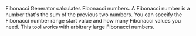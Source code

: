 Fibonacci Generator calculates Fibonacci numbers.
A Fibonacci number is a number that's the sum of the previous two numbers.
You can specify the Fibonacci number range start value and how many Fibonacci values you need.
This tool works with arbitrary large Fibonacci numbers.
